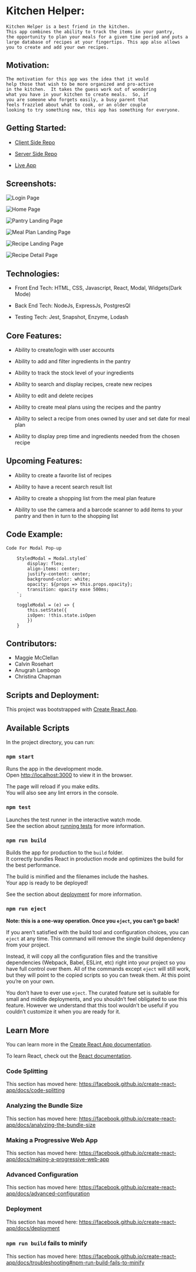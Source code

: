 
# Kitchen Helper:

    Kitchen Helper is a best friend in the kitchen. 
    This app combines the ability to track the items in your pantry, 
    the opportunity to plan your meals for a given time period and puts a 
    large database of recipes at your fingertips. This app also allows
    you to create and add your own recipes.


## Motivation:

    The motivation for this app was the idea that it would 
    help those that wish to be more organized and pro-active 
    in the kitchen.  It takes the guess work out of wondering 
    what you have in your kitchen to create meals.  So, if 
    you are someone who forgets easily, a busy parent that 
    feels frazzled about what to cook, or an older couple 
    looking to try something new, this app has something for everyone.


## Getting Started:   

  * [Client Side Repo](https://github.com/thinkful-ei-iguana/Delta-Squad-Front-End)

  * [Server Side Repo](https://github.com/thinkful-ei-iguana/Delta-Squad-Server)

  * [Live App](https://delta-squad-app.now.sh/)


## Screenshots:

   ![Login Page](src/Assets/loginPage.JPG)

   ![Home Page](src/Assets/homePage.JPG)

   ![Pantry Landing Page](src/Assets/pantryLanding.JPG)

   ![Meal Plan Landing Page](src/Assets/planLanding.JPG)

   ![Recipe Landing Page](src/Assets/recipeLanding.JPG)

   ![Recipe Detail Page](src/Assets/recipeDetail.JPG)


## Technologies: 

   * Front End Tech: HTML, CSS, Javascript, React, Modal, Widgets(Dark Mode)

   * Back End Tech: NodeJs, ExpressJs, PostgresQl

   * Testing Tech: Jest, Snapshot, Enzyme, Lodash


## Core Features:

   * Ability to create/login with user accounts

   * Ability to add and filter ingredients in the pantry

   * Ability to track the stock level of your ingredients

   * Ability to search and display recipes, create new recipes

   * Ability to edit and delete recipes

   * Ability to create meal plans using the recipes and the pantry

   * Ability to select a recipe from ones owned by user and set    date for meal plan

   * Ability to display prep time and ingredients needed from the chosen recipe


## Upcoming Features:

   * Ability to create a favorite list of recipes

   * Ability to have a recent search result list

   * Ability to create a shopping list from the meal plan feature

   * Ability to use the camera and a barcode scanner to add items to your pantry and then in turn to the shopping list


## Code Example:

    Code For Modal Pop-up

        StyledModal = Modal.styled`
            display: flex;
            align-items: center;
            justify-content: center;
            background-color: white;
            opacity: ${props => this.props.opacity};
            transition: opacity ease 500ms;
        `;

        toggleModal = (e) => {
            this.setState({
            isOpen: !this.state.isOpen
            })
        }


## Contributors:

  * Maggie McClellan
  * Calvin Rosehart
  * Anugrah Lambogo
  * Christina Chapman


## Scripts and Deployment:

This project was bootstrapped with [Create React App](https://github.com/facebook/create-react-app).

## Available Scripts

In the project directory, you can run:

### `npm start`

Runs the app in the development mode.<br />
Open [http://localhost:3000](http://localhost:3000) to view it in the browser.

The page will reload if you make edits.<br />
You will also see any lint errors in the console.

### `npm test`

Launches the test runner in the interactive watch mode.<br />
See the section about [running tests](https://facebook.github.io/create-react-app/docs/running-tests) for more information.

### `npm run build`

Builds the app for production to the `build` folder.<br />
It correctly bundles React in production mode and optimizes the build for the best performance.

The build is minified and the filenames include the hashes.<br />
Your app is ready to be deployed!

See the section about [deployment](https://facebook.github.io/create-react-app/docs/deployment) for more information.

### `npm run eject`

**Note: this is a one-way operation. Once you `eject`, you can’t go back!**

If you aren’t satisfied with the build tool and configuration choices, you can `eject` at any time. This command will remove the single build dependency from your project.

Instead, it will copy all the configuration files and the transitive dependencies (Webpack, Babel, ESLint, etc) right into your project so you have full control over them. All of the commands except `eject` will still work, but they will point to the copied scripts so you can tweak them. At this point you’re on your own.

You don’t have to ever use `eject`. The curated feature set is suitable for small and middle deployments, and you shouldn’t feel obligated to use this feature. However we understand that this tool wouldn’t be useful if you couldn’t customize it when you are ready for it.

## Learn More

You can learn more in the [Create React App documentation](https://facebook.github.io/create-react-app/docs/getting-started).

To learn React, check out the [React documentation](https://reactjs.org/).

### Code Splitting

This section has moved here: https://facebook.github.io/create-react-app/docs/code-splitting

### Analyzing the Bundle Size

This section has moved here: https://facebook.github.io/create-react-app/docs/analyzing-the-bundle-size

### Making a Progressive Web App

This section has moved here: https://facebook.github.io/create-react-app/docs/making-a-progressive-web-app

### Advanced Configuration

This section has moved here: https://facebook.github.io/create-react-app/docs/advanced-configuration

### Deployment

This section has moved here: https://facebook.github.io/create-react-app/docs/deployment

### `npm run build` fails to minify

This section has moved here: https://facebook.github.io/create-react-app/docs/troubleshooting#npm-run-build-fails-to-minify
